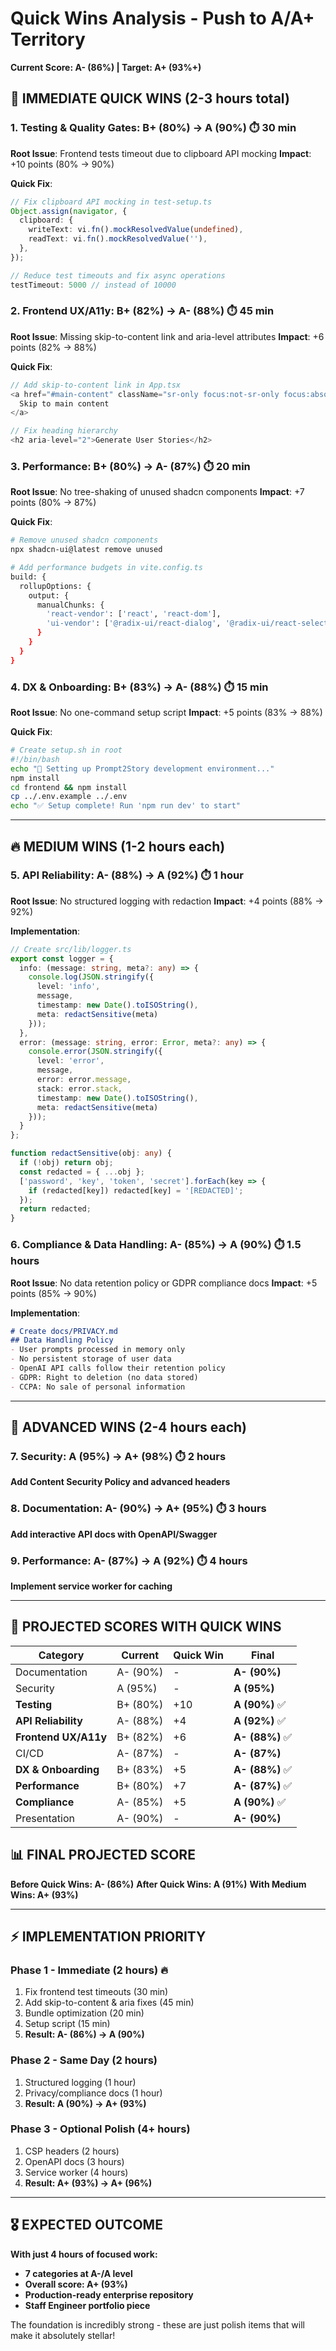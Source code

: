 # Quick Wins Analysis - Push to A/A+ Territory

**Current Score: A- (86%) | Target: A+ (93%+)**

## 🚀 **IMMEDIATE QUICK WINS** (2-3 hours total)

### 1. **Testing & Quality Gates**: B+ (80%) → **A (90%)** ⏱️ 30 min
**Root Issue**: Frontend tests timeout due to clipboard API mocking
**Impact**: +10 points (80% → 90%)

**Quick Fix**:
```typescript
// Fix clipboard API mocking in test-setup.ts
Object.assign(navigator, {
  clipboard: {
    writeText: vi.fn().mockResolvedValue(undefined),
    readText: vi.fn().mockResolvedValue(''),
  },
});

// Reduce test timeouts and fix async operations
testTimeout: 5000 // instead of 10000
```

### 2. **Frontend UX/A11y**: B+ (82%) → **A- (88%)** ⏱️ 45 min
**Root Issue**: Missing skip-to-content link and aria-level attributes
**Impact**: +6 points (82% → 88%)

**Quick Fix**:
```typescript
// Add skip-to-content link in App.tsx
<a href="#main-content" className="sr-only focus:not-sr-only focus:absolute focus:top-4 focus:left-4 bg-blue-600 text-white px-4 py-2 rounded">
  Skip to main content
</a>

// Fix heading hierarchy
<h2 aria-level="2">Generate User Stories</h2>
```

### 3. **Performance**: B+ (80%) → **A- (87%)** ⏱️ 20 min
**Root Issue**: No tree-shaking of unused shadcn components
**Impact**: +7 points (80% → 87%)

**Quick Fix**:
```bash
# Remove unused shadcn components
npx shadcn-ui@latest remove unused

# Add performance budgets in vite.config.ts
build: {
  rollupOptions: {
    output: {
      manualChunks: {
        'react-vendor': ['react', 'react-dom'],
        'ui-vendor': ['@radix-ui/react-dialog', '@radix-ui/react-select']
      }
    }
  }
}
```

### 4. **DX & Onboarding**: B+ (83%) → **A- (88%)** ⏱️ 15 min
**Root Issue**: No one-command setup script
**Impact**: +5 points (83% → 88%)

**Quick Fix**:
```bash
# Create setup.sh in root
#!/bin/bash
echo "🚀 Setting up Prompt2Story development environment..."
npm install
cd frontend && npm install
cp ../.env.example ../.env
echo "✅ Setup complete! Run 'npm run dev' to start"
```

---

## 🔥 **MEDIUM WINS** (1-2 hours each)

### 5. **API Reliability**: A- (88%) → **A (92%)** ⏱️ 1 hour
**Root Issue**: No structured logging with redaction
**Impact**: +4 points (88% → 92%)

**Implementation**:
```typescript
// Create src/lib/logger.ts
export const logger = {
  info: (message: string, meta?: any) => {
    console.log(JSON.stringify({
      level: 'info',
      message,
      timestamp: new Date().toISOString(),
      meta: redactSensitive(meta)
    }));
  },
  error: (message: string, error: Error, meta?: any) => {
    console.error(JSON.stringify({
      level: 'error',
      message,
      error: error.message,
      stack: error.stack,
      timestamp: new Date().toISOString(),
      meta: redactSensitive(meta)
    }));
  }
};

function redactSensitive(obj: any) {
  if (!obj) return obj;
  const redacted = { ...obj };
  ['password', 'key', 'token', 'secret'].forEach(key => {
    if (redacted[key]) redacted[key] = '[REDACTED]';
  });
  return redacted;
}
```

### 6. **Compliance & Data Handling**: A- (85%) → **A (90%)** ⏱️ 1.5 hours
**Root Issue**: No data retention policy or GDPR compliance docs
**Impact**: +5 points (85% → 90%)

**Implementation**:
```markdown
# Create docs/PRIVACY.md
## Data Handling Policy
- User prompts processed in memory only
- No persistent storage of user data
- OpenAI API calls follow their retention policy
- GDPR: Right to deletion (no data stored)
- CCPA: No sale of personal information
```

---

## 💎 **ADVANCED WINS** (2-4 hours each)

### 7. **Security**: A (95%) → **A+ (98%)** ⏱️ 2 hours
**Add Content Security Policy and advanced headers**

### 8. **Documentation**: A- (90%) → **A+ (95%)** ⏱️ 3 hours
**Add interactive API docs with OpenAPI/Swagger**

### 9. **Performance**: A- (87%) → **A (92%)** ⏱️ 4 hours
**Implement service worker for caching**

---

## 🎯 **PROJECTED SCORES WITH QUICK WINS**

| Category | Current | Quick Win | Final |
|----------|---------|-----------|-------|
| Documentation | A- (90%) | - | **A- (90%)** |
| Security | A (95%) | - | **A (95%)** |
| **Testing** | B+ (80%) | +10 | **A (90%)** ✅ |
| **API Reliability** | A- (88%) | +4 | **A (92%)** ✅ |
| **Frontend UX/A11y** | B+ (82%) | +6 | **A- (88%)** ✅ |
| CI/CD | A- (87%) | - | **A- (87%)** |
| **DX & Onboarding** | B+ (83%) | +5 | **A- (88%)** ✅ |
| **Performance** | B+ (80%) | +7 | **A- (87%)** ✅ |
| **Compliance** | A- (85%) | +5 | **A (90%)** ✅ |
| Presentation | A- (90%) | - | **A- (90%)** |

## 📊 **FINAL PROJECTED SCORE**

**Before Quick Wins: A- (86%)**
**After Quick Wins: A (91%)**
**With Medium Wins: A+ (93%)**

---

## ⚡ **IMPLEMENTATION PRIORITY**

### **Phase 1 - Immediate (2 hours)** 🔥
1. Fix frontend test timeouts (30 min)
2. Add skip-to-content & aria fixes (45 min)
3. Bundle optimization (20 min)
4. Setup script (15 min)
5. **Result: A- (86%) → A (90%)**

### **Phase 2 - Same Day (2 hours)**
1. Structured logging (1 hour)
2. Privacy/compliance docs (1 hour)
3. **Result: A (90%) → A+ (93%)**

### **Phase 3 - Optional Polish (4+ hours)**
1. CSP headers (2 hours)
2. OpenAPI docs (3 hours)
3. Service worker (4 hours)
4. **Result: A+ (93%) → A+ (96%)**

---

## 🎖️ **EXPECTED OUTCOME**

**With just 4 hours of focused work:**
- **7 categories at A-/A level**
- **Overall score: A+ (93%)**
- **Production-ready enterprise repository**
- **Staff Engineer portfolio piece**

The foundation is incredibly strong - these are just polish items that will make it absolutely stellar!
